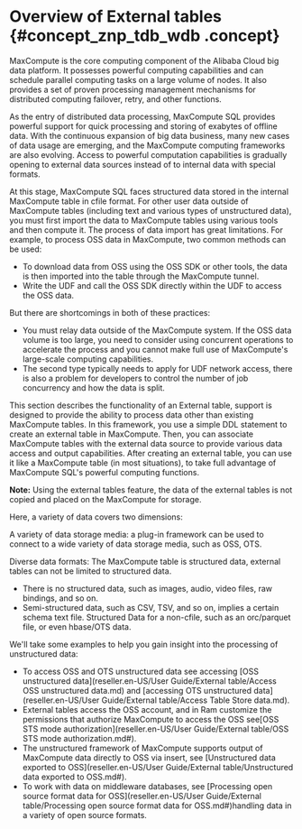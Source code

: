 # Overview of External tables {#concept_znp_tdb_wdb .concept}

MaxCompute is the core computing component of the Alibaba Cloud big data platform. It possesses powerful computing capabilities and can schedule parallel computing tasks on a large volume of nodes. It also provides a set of proven processing management mechanisms for distributed computing failover, retry, and other functions.

As the entry of distributed data processing, MaxCompute SQL provides powerful support for quick processing and storing of exabytes of offline data. With the continuous expansion of big data business, many new cases of data usage are emerging, and the MaxCompute computing frameworks are also evolving. Access to powerful computation capabilities is gradually opening to external data sources instead of to internal data with special formats.

At this stage, MaxCompute SQL faces structured data stored in the internal MaxCompute table in cfile format. For other user data outside of MaxCompute tables \(including text and various types of unstructured data\), you must first import the data to MaxCompute tables using various tools and then compute it. The process of data import has great limitations. For example, to process OSS data in MaxCompute, two common methods can be used:

-   To download data from OSS using the OSS SDK or other tools, the data is then imported into the table through the MaxCompute tunnel.
-   Write the UDF and call the OSS SDK directly within the UDF to access the OSS data.

But there are shortcomings in both of these practices:

-   You must relay data outside of the MaxCompute system. If the OSS data volume is too large, you need to consider using concurrent operations to accelerate the process and you cannot make full use of MaxCompute's large-scale computing capabilities.
-   The second type typically needs to apply for UDF network access, there is also a problem for developers to control the number of job concurrency and how the data is split.

This section describes the functionality of an External table, support is designed to provide the ability to process data other than existing MaxCompute tables. In this framework, you use a simple DDL statement to create an external table in MaxCompute. Then, you can associate MaxCompute tables with the external data source to provide various data access and output capabilities. After creating an external table, you can use it like a MaxCompute table \(in most situations\), to take full advantage of MaxCompute SQL's powerful computing functions.

**Note:** Using the external tables feature, the data of the external tables is not copied and placed on the MaxCompute for storage.

Here, a variety of data covers two dimensions:

A variety of data storage media: a plug-in framework can be used to connect to a wide variety of data storage media, such as OSS, OTS.

Diverse data formats: The MaxCompute table is structured data, external tables can not be limited to structured data.

-   There is no structured data, such as images, audio, video files, raw bindings, and so on.
-   Semi-structured data, such as CSV, TSV, and so on, implies a certain schema text file. Structured Data for a non-cfile, such as an orc/parquet file, or even hbase/OTS data.

We'll take some examples to help you gain insight into the processing of unstructured data:

-   To access OSS and OTS unstructured data see accessing [OSS unstructured data](reseller.en-US/User Guide/External table/Access OSS unstructured data.md) and [accessing OTS unstructured data](reseller.en-US/User Guide/External table/Access Table Store data.md).
-   External tables access the OSS account, and in Ram customize the permissions that authorize MaxCompute to access the OSS see[OSS STS mode authorization](reseller.en-US/User Guide/External table/OSS STS mode authorization.md#).
-   The unstructured framework of MaxCompute supports output of MaxCompute data directly to OSS via insert, see [Unstructured data exported to OSS](reseller.en-US/User Guide/External table/Unstructured data exported to OSS.md#).
-   To work with data on middleware databases, see [Processing open source format data for OSS](reseller.en-US/User Guide/External table/Processing open source format data for OSS.md#)handling data in a variety of open source formats.

